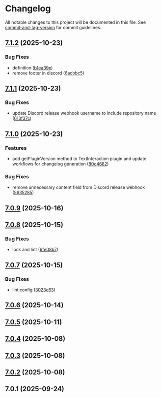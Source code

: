 # Changelog

All notable changes to this project will be documented in this file. See [commit-and-tag-version](https://github.com/absolute-version/commit-and-tag-version) for commit guidelines.

## [7.1.2](https://github.com/Cap-go/capacitor-textinteraction/compare/7.1.1...7.1.2) (2025-10-23)


### Bug Fixes

* definition ([b1ea39e](https://github.com/Cap-go/capacitor-textinteraction/commit/b1ea39e45e1a4178ec9bf463dd44dec6ee924430))
* remove footer in discord ([6acbbc5](https://github.com/Cap-go/capacitor-textinteraction/commit/6acbbc5a007d63c57bd43d5388e0df12a3f0d874))

## [7.1.1](https://github.com/Cap-go/capacitor-textinteraction/compare/7.1.0...7.1.1) (2025-10-23)


### Bug Fixes

* update Discord release webhook username to include repository name ([613f37c](https://github.com/Cap-go/capacitor-textinteraction/commit/613f37c038559209aec332d360ccc6f172c3dce3))

## [7.1.0](https://github.com/Cap-go/capacitor-textinteraction/compare/7.0.9...7.1.0) (2025-10-23)


### Features

* add getPluginVersion method to TextInteraction plugin and update workflows for changelog generation ([80c4682](https://github.com/Cap-go/capacitor-textinteraction/commit/80c46827565c0cfd43518d5cac9a87a3dd6f9ed8))


### Bug Fixes

* remove unnecessary content field from Discord release webhook ([5635285](https://github.com/Cap-go/capacitor-textinteraction/commit/5635285c6990a8c058421af82b02fe7afa427cf7))

## [7.0.9](https://github.com/Cap-go/capacitor-textinteraction/compare/7.0.8...7.0.9) (2025-10-16)

## [7.0.8](https://github.com/Cap-go/capacitor-textinteraction/compare/7.0.7...7.0.8) (2025-10-15)


### Bug Fixes

* lock and lint ([6fe08b7](https://github.com/Cap-go/capacitor-textinteraction/commit/6fe08b7ef48fc4d512e1d705326d5c879515c403))

## [7.0.7](https://github.com/Cap-go/capacitor-textinteraction/compare/7.0.6...7.0.7) (2025-10-15)


### Bug Fixes

* lint config ([3023c63](https://github.com/Cap-go/capacitor-textinteraction/commit/3023c6395b621adda862ea6fa1bb8fa4f4fada65))

## [7.0.6](https://github.com/Cap-go/capacitor-textinteraction/compare/7.0.5...7.0.6) (2025-10-14)

## [7.0.5](https://github.com/Cap-go/capacitor-textinteraction/compare/7.0.4...7.0.5) (2025-10-11)

## [7.0.4](https://github.com/Cap-go/capacitor-textinteraction/compare/7.0.3...7.0.4) (2025-10-08)

## [7.0.3](https://github.com/Cap-go/capacitor-textinteraction/compare/7.0.2...7.0.3) (2025-10-08)

## [7.0.2](https://github.com/Cap-go/capacitor-textinteraction/compare/7.0.1...7.0.2) (2025-10-08)

## 7.0.1 (2025-09-24)
